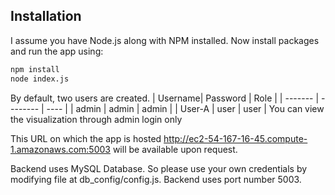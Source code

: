 ## Installation

I assume you have Node.js along with NPM installed. Now install packages and run the app using:

```bash
npm install
node index.js
```

By default, two users are created.
| Username| Password | Role |
| ------- | -------- | ---- |
| admin | admin | admin |
| User-A | user | user |
You can view the visualization through admin login only

This URL on which the app is hosted http://ec2-54-167-16-45.compute-1.amazonaws.com:5003 will be available upon request.

Backend uses MySQL Database. So please use your own credentials by modifying file at db_config/config.js.
Backend uses port number 5003.
